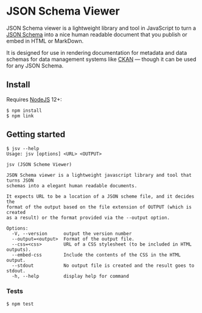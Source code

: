 # JSON Schema Viewer

JSON Schema viewer is a lightweight library and tool in JavaScript to turn a [JSON Schema](https://json-schema.org/) into a nice human readable document that you publish or embed in HTML or MarkDown.

It is designed for use in rendering documentation for metadata and data schemas for data management systems like [CKAN](https://github.com/ckan/ckan) — though it can be used for any JSON Schema.

## Install

Requires [NodeJS](https://nodejs.org/en/) 12+:

```console
$ npm install
$ npm link
```

## Getting started

```console
$ jsv --help
Usage: jsv [options] <URL> <OUTPUT>

jsv (JSON Scheme Viewer)

JSON Schema viewer is a lightweight javascript library and tool that turns JSON
schemas into a elegant human readable documents.

It expects URL to be a location of a JSON scheme file, and it decides the
format of the output based on the file extension of OUTPUT (which is created
as a result) or the format provided via the --output option.

Options:
  -V, --version      output the version number
  --output=<output>  Format of the output file.
  --css=<css>        URL of a CSS stylesheet (to be included in HTML outputs).
  --embed-css        Include the contents of the CSS in the HTML output.
  --stdout           No output file is created and the result goes to stdout.
  -h, --help         display help for command
```

### Tests

```console
$ npm test
```
